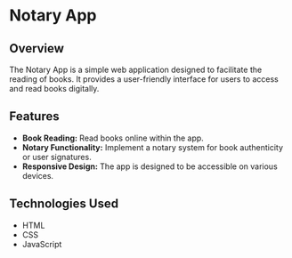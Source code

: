 # Notary App

## Overview

The Notary App is a simple web application designed to facilitate the reading of books. It provides a user-friendly interface for users to access and read books digitally.

## Features

- **Book Reading:** Read books online within the app.
- **Notary Functionality:** Implement a notary system for book authenticity or user signatures.
- **Responsive Design:** The app is designed to be accessible on various devices.

## Technologies Used

- HTML
- CSS
- JavaScript
